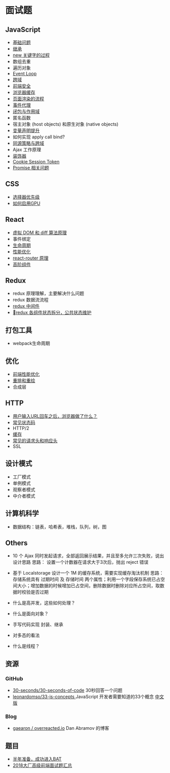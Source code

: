 # 面试题

## JavaScript

- [基础问题](./面试初级问题.md)
- [继承](../JavaScript/继承.md)
- [new 关键字的过程](./new关键字的过程.md)
- 数组去重
- 遍历对象
- [Event Loop](./Event%20Loop.md)
- [跨域](./跨域.md)
- [前端安全](./前端安全.md)
- [浏览器缓存](../HTTP/浏览器缓存机制剖析.md)
- [页面渲染的流程](./浏览器.md)
- [事件代理](../JavaScript/事件捕获与事件冒泡.md)
- [闭包与作用域](../JavaScript/闭包.md)
- 匿名函数
- 宿主对象 (host objects) 和原生对象 (native objects)
- [变量声明提升](./变量提升&函数提升.md)
- 如何实现 apply call bind?
- [同源策略与跨域](./跨域.md)
- Ajax 工作原理
- [装饰器](../JavaScript/Decorator.md)
- [Cookie Session Token](./cookie,%20session,%20token.md)
- [Promise 相关问题](../JavaScript/Promise/README.md)

## CSS

- [选择器优先级](../CSS/CSS优先级.md)
- [如何启用GPU](../CSS/硬件加速.md)

## React

- [虚拟 DOM 和 diff 算法原理](../React/React%20diff.md)
- 事件绑定
- [生命周期](../React/Understanding%20React/lifeCycle.md)
- [性能优化](../React/React%20优化.md)
- [react-router 原理](../React/React%20Router.md)
- [高阶组件](../React/Understanding%20React/HOC.md)

## Redux

- redux 原理理解，主要解决什么问题
- redux 数据流流程
- [redux 中间件](../State/redux中间件.md)
- [redux 各组件状态拆分，公共状态维护](../State/探索Redux的最佳实践.md)

## 打包工具

- webpack生命周期

## 优化

- [前端性能优化](./性能优化指南.md)
- [重排和重绘](./重排&重绘.md)
- 合成层

## HTTP

- [用户输入URL回车之后，浏览器做了什么？](../HTTP/从输入URL到页面加载发生了什么.md)
- [常见状态码](../HTTP/状态码.md)
- HTTP/2
- [缓存](../HTTP/缓存.md)
- [常见的请求头和响应头](../HTTP/Headers.md)
- SSL

## 设计模式

- 工厂模式
- 单例模式
- 观察者模式
- 中介者模式

## 计算机科学

- 数据结构：链表，哈希表，堆栈，队列，树，图

## Others

- 10 个 Ajax 同时发起请求，全部返回展示结果，并且至多允许三次失败，说出设计思路
  思路： 设置一个计数器在请求大于3次后，抛出 reject 错误

- 基于 Localstorage 设计一个 1M 的缓存系统，需要实现缓存淘汰机制
  思路：存储系统具有 过期时间 及 存储时间 两个属性；利用一个字段保存系统已占空间大小；增加数据的时候增加已占空间，删除数据时删除对应所占空间，取数据时校验是否过期

- 什么是高并发，这些如何处理？
- 什么是面向对象？
- 手写代码实现 封装、继承
- 对多态的看法
- 什么是线程？

## 资源

### GitHub

- [30-seconds/30-seconds-of-code](https://github.com/30-seconds/30-seconds-of-code)
    30秒回答一个问题
- [leonardomso/33-js-concepts ](https://github.com/leonardomso/33-js-concepts)
    JavaScript 开发者需要知道的33个概念 [中文版](https://github.com/stephentian/33-js-concepts)

### Blog

- [gaearon / overreacted.io](https://github.com/gaearon/overreacted.io)
    Dan Abramov 的博客

## 题目

- [半年准备，成功进入BAT](https://github.com/brickspert/blog/issues/16)
- [2018大厂高级前端面试题汇总](https://github.com/yygmind/blog/issues/5)